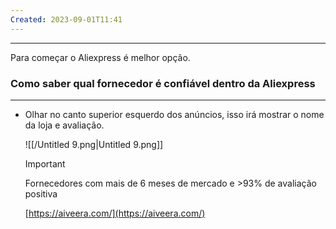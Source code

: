 ```yaml
---
Created: 2023-09-01T11:41
---
```

---

  

Para começar o Aliexpress é melhor opção.

### Como saber qual fornecedor é confiável dentro da Aliexpress

---

- Olhar no canto superior esquerdo dos anúncios, isso irá mostrar o nome da loja e avaliação.  
      
    
    ![[/Untitled 9.png|Untitled 9.png]]
    
    > [!important]  
    > Fornecedores com mais de 6 meses de mercado e >93% de avaliação positiva  
    
      
    
    [https://aiveera.com/](https://aiveera.com/)